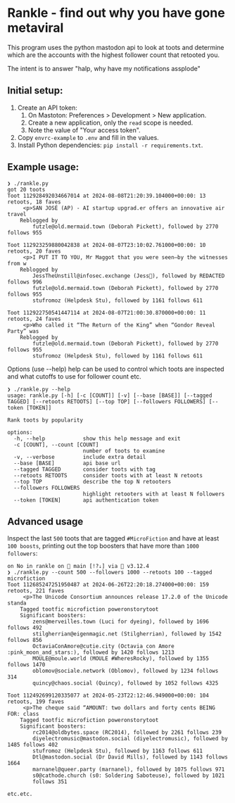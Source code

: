 # Rankle - find out why you have gone metaviral

This program uses the python mastodon api to look at toots and determine which are the 
accounts with the highest follower count that retooted you.

The intent is to answer "halp, why have my notifications assplode"

## Initial setup:

1. Create an API token:
   1. On Mastoton: Preferences > Development > New application.
   2. Create a new application, only the `read` scope is needed.
   3. Note the value of "Your access token".
2. Copy `envrc-example` to `.env` and fill in the values.
3. Install Python dependencies: `pip install -r requirements.txt`.

## Example usage:

```
❯ ./rankle.py
got 20 toots
Toot 112928492034667014 at 2024-08-08T21:20:39.104000+00:00: 13 retoots, 18 faves
     <p>SAN JOSÉ (AP) - AI startup upgrad.er offers an innovative air travel
    Reblogged by
        futzle@old.mermaid.town (Deborah Pickett), followed by 2770 follows 955

Toot 112923259880042838 at 2024-08-07T23:10:02.761000+00:00: 10 retoots, 20 faves
     <p>I PUT IT TO YOU, Mr Maggot that you were seen—by the witnesses from w
    Reblogged by
        JessTheUnstill@infosec.exchange (Jess👾), followed by REDACTED follows 996
        futzle@old.mermaid.town (Deborah Pickett), followed by 2770 follows 955
        stufromoz (Helpdesk Stu), followed by 1161 follows 611

Toot 112922750541447114 at 2024-08-07T21:00:30.870000+00:00: 11 retoots, 24 faves
     <p>Who called it “The Return of the King” when “Gondor Reveal Party” was
    Reblogged by
        futzle@old.mermaid.town (Deborah Pickett), followed by 2770 follows 955
        stufromoz (Helpdesk Stu), followed by 1161 follows 611
```

Options (use --help) help can be used to control which toots are inspected and what cutoffs
to use for follower count etc.

```
❯ ./rankle.py --help
usage: rankle.py [-h] [-c [COUNT]] [-v] [--base [BASE]] [--tagged TAGGED] [--retoots RETOOTS] [--top TOP] [--followers FOLLOWERS] [--token [TOKEN]]

Rank toots by popularity

options:
  -h, --help            show this help message and exit
  -c [COUNT], --count [COUNT]
                        number of toots to examine
  -v, --verbose         include extra detail
  --base [BASE]         api base url
  --tagged TAGGED       consider toots with tag
  --retoots RETOOTS     consider toots with at least N retoots
  --top TOP             describe the top N retooters
  --followers FOLLOWERS
                        highlight retooters with at least N followers
  --token [TOKEN]       api authentication token
```

## Advanced usage

Inspect the last `500` toots that are tagged `#MicroFiction` and have at
least `100 boosts`, printing out the top boosters that have more than
`1000 followers`:

```
on No in rankle on  main [!?⇣] via 🐍 v3.12.4
❯ ./rankle.py --count 500 --followers 1000 --retoots 100 --tagged microfiction
Toot 112685247251950487 at 2024-06-26T22:20:18.274000+00:00: 159 retoots, 221 faves
     <p>The Unicode Consortium announces release 17.2.0 of the Unicode standa
    Tagged tootfic microfiction poweronstorytoot
    Significant boosters:
        zens@merveilles.town (Luci for dyeing), followed by 1696 follows 492
        stilgherrian@eigenmagic.net (Stilgherrian), followed by 1542 follows 856
        OctaviaConAmore@cutie.city (Octavia con Amore :pink_moon_and_stars:), followed by 1420 follows 1213
        MOULE@moule.world (MOULE #WheresRocky), followed by 1355 follows 1470
        oblomov@sociale.network (Oblomov), followed by 1234 follows 314
        quincy@chaos.social (Quincy), followed by 1052 follows 4325

Toot 112492699120335077 at 2024-05-23T22:12:46.949000+00:00: 104 retoots, 199 faves
     <p>The cheque said “AMOUNT: two dollars and forty cents BEING FOR: class
    Tagged tootfic microfiction poweronstorytoot
    Significant boosters:
        rc2014@oldbytes.space (RC2014), followed by 2261 follows 239
        diyelectromusic@mastodon.social (diyelectromusic), followed by 1485 follows 402
        stufromoz (Helpdesk Stu), followed by 1163 follows 611
        Dtl@mastodon.social (Dr David Mills), followed by 1143 follows 1664
        marnanel@queer.party (marnanel), followed by 1075 follows 971
        s0@cathode.church (s0: Soldering Saboteuse), followed by 1021
		follows 351
		
etc.etc.		
```

